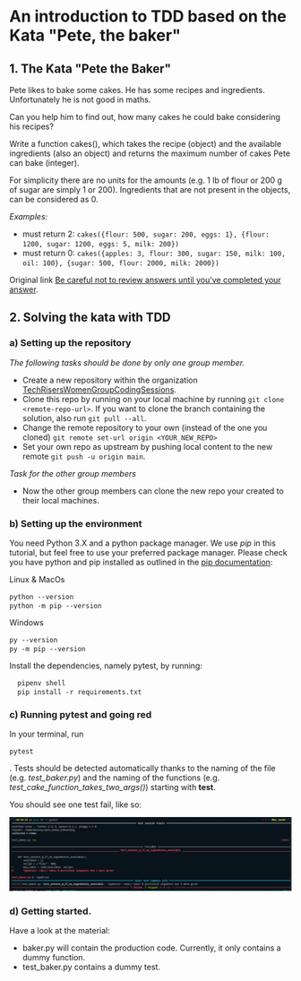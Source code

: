 # An introduction to TDD based on the Kata "Pete, the baker"

## 1. The Kata "Pete the Baker"

Pete likes to bake some cakes. He has some recipes and ingredients. Unfortunately he is not good in maths.

Can you help him to find out, how many cakes he could bake considering his recipes?

Write a function cakes(), which takes the recipe (object) and the available ingredients (also an object) and returns the maximum number of cakes Pete can bake (integer).

For simplicity there are no units for the amounts (e.g. 1 lb of flour or 200 g of sugar are simply 1 or 200). Ingredients that are not present in the objects, can be considered as 0.

_Examples:_
- must return 2:
 `cakes({flour: 500, sugar: 200, eggs: 1}, {flour: 1200, sugar: 1200, eggs: 5, milk: 200})` 
- must return 0:
  `cakes({apples: 3, flour: 300, sugar: 150, milk: 100, oil: 100}, {sugar: 500, flour: 2000, milk: 2000})`

Original link [Be careful not to review answers until you’ve completed your answer](https://www.codewars.com/kata/525c65e51bf619685c000059).

## 2. Solving the kata with TDD

### a) Setting up the repository
_The following tasks should be done by only one group member._
- Create a new repository within the organization [TechRisersWomenGroupCodingSessions](https://github.com/TechRisersWomenGroupCodingSessions).
- Clone this repo by running on your local machine by running `git clone <remote-repo-url>`. If you want to clone the branch containing the solution, also run `git pull --all`. 
- Change the remote repository to your own (instead of the one you cloned) `git remote set-url origin <YOUR_NEW_REPO>`
- Set your own repo as upstream by pushing local content to the new remote `git push -u origin main`.

_Task for the other group members_
- Now the other group members can clone the new repo your created to their local machines.

### b) Setting up the environment
You need Python 3.X and a python package manager. We use _pip_ in this tutorial, but feel free to use your preferred package manager. 
Please check you have python and pip installed as outlined in the [pip documentation](https://pip.pypa.io/en/stable/getting-started/):

Linux & MacOs
```
python --version
python -m pip --version
```

Windows
```
py --version
py -m pip --version
```
Install the dependencies, namely pytest, by running:
```
  pipenv shell
  pip install -r requirements.txt
```
### c) Running pytest and going red

In your terminal, run 
```
pytest
```
. 
Tests should be detected automatically thanks to the naming of the file (e.g. _test_baker.py_) and the naming of the functions (e.g. _test_cake_function_takes_two_args()_) starting with __test__.

You should see one test fail, like so:

![image](pytest_red.png)





### d) Getting started.
Have a look at the material:
- baker.py will contain the production code. Currently, it only contains a dummy function. 
-  test_baker.py contains a dummy test.

